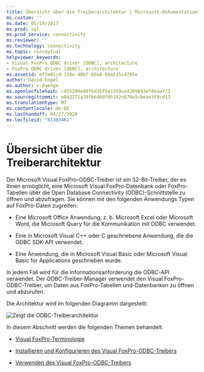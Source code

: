```yaml
---
title: Übersicht über die Treiberarchitektur | Microsoft-Dokumentation
ms.custom: ''
ms.date: 01/19/2017
ms.prod: sql
ms.prod_service: connectivity
ms.reviewer: ''
ms.technology: connectivity
ms.topic: conceptual
helpviewer_keywords:
- Visual FoxPro ODBC driver [ODBC], architecture
- FoxPro ODBC driver [ODBC], architecture
ms.assetid: ef5a91cd-158e-40bf-b5a8-8ba535c4705e
author: David-Engel
ms.author: v-daenge
ms.openlocfilehash: cd55290e09fbd35f5a1559ce4209693ef8eaaf73
ms.sourcegitcommit: e042272a38fb646df05152c676e5cbeae3f9cd13
ms.translationtype: MT
ms.contentlocale: de-DE
ms.lasthandoff: 04/27/2020
ms.locfileid: "81303461"
---
```

# <a name="driver-architecture-overview"></a>Übersicht über die Treiberarchitektur
Der Microsoft Visual FoxPro-ODBC-Treiber ist ein 32-Bit-Treiber, der es Ihnen ermöglicht, eine Microsoft Visual FoxPro-Datenbank oder FoxPro-Tabellen über die Open Database Connectivity (ODBC)-Schnittstelle zu öffnen und abzufragen. Sie können mit den folgenden Anwendungs Typen auf FoxPro-Daten zugreifen:  
  
-   Eine Microsoft Office Anwendung, z. b. Microsoft Excel oder Microsoft Word, die Microsoft Query für die Kommunikation mit ODBC verwendet.  
  
-   Eine in Microsoft Visual C++ oder C geschriebene Anwendung, die die ODBC SDK-API verwendet.  
  
-   Eine Anwendung, die in Microsoft Visual Basic oder Microsoft Visual Basic for Applications geschrieben wurde.  
  
 In jedem Fall wird für die Informationsanforderung die ODBC-API verwendet. Der ODBC-Treiber-Manager verwendet den Visual FoxPro-ODBC-Treiber, um Daten aus FoxPro-Tabellen und-Datenbanken zu öffnen und abzurufen.  
  
 Die Architektur wird im folgenden Diagramm dargestellt:  
  
 ![Zeigt die ODBC-Treiberarchitektur](../../odbc/microsoft/media/vfparch.gif "vfparser")  
  
 In diesem Abschnitt werden die folgenden Themen behandelt:  
  
-   [Visual FoxPro-Terminologie](../../odbc/microsoft/visual-foxpro-terminology.md)  
  
-   [Installieren und Konfigurieren des Visual FoxPro-ODBC-Treibers](../../odbc/microsoft/installing-and-configuring.md)  
  
-   [Verwenden des Visual FoxPro-ODBC-Treibers](../../odbc/microsoft/using-the-visual-foxpro-odbc-driver.md)
